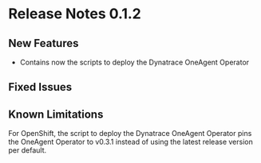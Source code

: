 # Release Notes 0.1.2

## New Features
- Contains now the scripts to deploy the Dynatrace OneAgent Operator

## Fixed Issues

## Known Limitations
For OpenShift, the script to deploy the Dynatrace OneAgent Operator pins the OneAgent Operator to v0.3.1 instead of using the latest release version per default.

